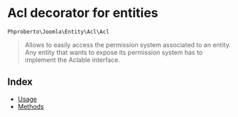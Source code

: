 # Acl decorator for entities 

`Phproberto\Joomla\Entity\Acl\Acl`

> Allows to easily access the permission system associated to an entity. Any entity that wants to expose its permission system has to implement the Aclable interface.

## Index <a id="index"></a>

* [Usage](#usage)
* [Methods](#methods)
